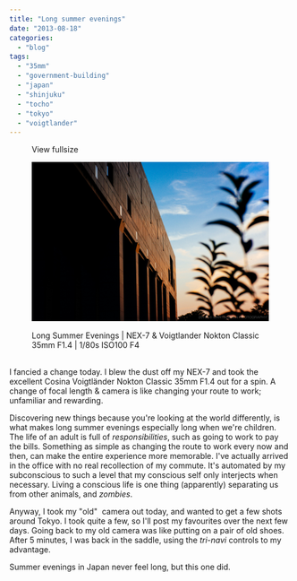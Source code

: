 ```yaml
---
title: "Long summer evenings"
date: "2013-08-18"
categories: 
  - "blog"
tags: 
  - "35mm"
  - "government-building"
  - "japan"
  - "shinjuku"
  - "tocho"
  - "tokyo"
  - "voigtlander"
---
```


<figure>

View fullsize

![Long Summer Evenings | NEX-7 &amp; Voigtlander Nokton Classic 35mm F1.4 |&nbsp;1/80s ISO100 F4 &nbsp;&nbsp;](/assets/images/951a6-20130818-dsc06810.jpg)

<figcaption>



Long Summer Evenings | NEX-7 & Voigtlander Nokton Classic 35mm F1.4 | 1/80s ISO100 F4  
  





</figcaption>



</figure>

I fancied a change today. I blew the dust off my NEX-7 and took the excellent Cosina Voigtländer Nokton Classic 35mm F1.4 out for a spin. A change of focal length & camera is like changing your route to work; unfamiliar and rewarding.

Discovering new things because you're looking at the world differently, is what makes long summer evenings especially long when we're children. The life of an adult is full of _responsibilities_, such as going to work to pay the bills. Something as simple as changing the route to work every now and then, can make the entire experience more memorable. I've actually arrived in the office with no real recollection of my commute. It's automated by my subconscious to such a level that my conscious self only interjects when necessary. Living a conscious life is one thing (apparently) separating us from other animals, and _zombies_. 

Anyway, I took my "old"  camera out today, and wanted to get a few shots around Tokyo. I took quite a few, so I'll post my favourites over the next few days. Going back to my old camera was like putting on a pair of old shoes. After 5 minutes, I was back in the saddle, using the _tri-navi_ controls to my advantage. 

Summer evenings in Japan never feel long, but this one did.
